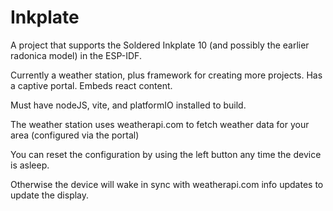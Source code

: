 # Inkplate

A project that supports the Soldered Inkplate 10 (and possibly the earlier radonica model) in the ESP-IDF.

Currently a weather station, plus framework for creating more projects. Has a captive portal. Embeds react content.

Must have nodeJS, vite, and platformIO installed to build.

The weather station uses weatherapi.com to fetch weather data for your area (configured via the portal)

You can reset the configuration by using the left button any time the device is asleep.

Otherwise the device will wake in sync with weatherapi.com info updates to update the display.